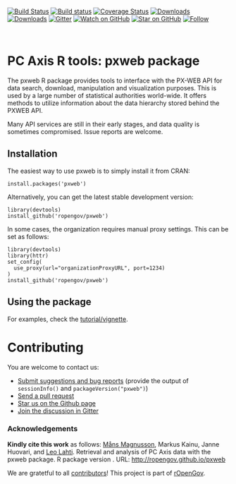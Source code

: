 <br>

[![Build
Status](https://travis-ci.org/rOpenGov/pxweb.svg?branch=master)](https://travis-ci.org/rOpenGov/pxweb)
[![Build
status](https://ci.appveyor.com/api/projects/status/40abe0fpxw2jftf3/branch/master?svg=true)](https://ci.appveyor.com/project/MansMeg/pxweb/branch/master)
[![Coverage
Status](https://coveralls.io/repos/github/rOpenGov/pxweb/badge.svg?branch=master)](https://coveralls.io/github/rOpenGov/pxweb?branch=master)
[![Downloads](http://cranlogs.r-pkg.org/badges/grand-total/pxweb)](https://cran.r-project.org/package=pxweb)
[![Downloads](http://cranlogs.r-pkg.org/badges/pxweb)](https://cran.r-project.org/package=pxweb)
[![Gitter](https://badges.gitter.im/rOpenGov/pxweb.svg)](https://gitter.im/rOpenGov/pxweb?utm_source=badge&utm_medium=badge&utm_campaign=pr-badge)
[![Watch on
GitHub](https://img.shields.io/github/watchers/ropengov/pxweb.svg?style=social)](https://github.com/ropengov/pxweb/watchers)
[![Star on
GitHub](https://img.shields.io/github/stars/ropengov/pxweb.svg?style=social)](https://github.com/ropengov/pxweb/stargazers)
[![Follow](https://img.shields.io/twitter/follow/ropengov.svg?style=social)](https://twitter.com/intent/follow?screen_name=ropengov)

<br>

PC Axis R tools: pxweb package
==============================

<!-- README.md is generated from README.Rmd. Please edit that file -->
The pxweb R package provides tools to interface with the PX-WEB API for
data search, download, manipulation and visualization purposes. This is
used by a large number of statistical authorities world-wide. It offers
methods to utilize information about the data hierarchy stored behind
the PXWEB API.

Many API services are still in their early stages, and data quality is
sometimes compromised. Issue reports are welcome.

Installation
------------

The easiest way to use pxweb is to simply install it from CRAN:

    install.packages('pxweb')

Alternatively, you can get the latest stable development version:

    library(devtools)
    install_github('ropengov/pxweb')

In some cases, the organization requires manual proxy settings. This can
be set as follows:

    library(devtools)
    library(httr)
    set_config(
      use_proxy(url="organizationProxyURL", port=1234)
    )
    install_github('ropengov/pxweb')

Using the package
-----------------

For examples, check the
[tutorial/vignette](https://htmlpreview.github.io/?https://github.com/rOpenGov/pxweb/blob/test/vignettes/pxweb.html).

Contributing
============

You are welcome to contact us:

-   [Submit suggestions and bug
    reports](https://github.com/ropengov/pxweb/issues) (provide the
    output of `sessionInfo()` and `packageVersion("pxweb")`)
-   [Send a pull request](https://github.com/ropengov/pxweb/)
-   [Star us on the Github page](https://github.com/ropengov/pxweb)
-   [Join the discussion in Gitter](https://gitter.im/rOpenGov/pxweb)

### Acknowledgements

**Kindly cite this work** as follows: [Måns
Magnusson](https://github.com/mansmeg), Markus Kainu, Janne Huovari, and
[Leo Lahti](https://github.com/antagomir). Retrieval and analysis of PC
Axis data with the pxweb package. R package version . URL:
<http://ropengov.github.io/pxweb>

We are gratetful to all
[contributors](https://github.com/rOpenGov/pxweb/graphs/contributors)!
This project is part of [rOpenGov](http://ropengov.github.io).
